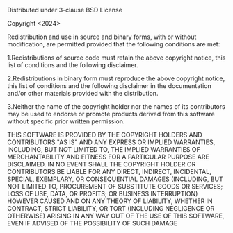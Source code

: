 Distributed under 3-clause BSD License

Copyright <2024> <Nikola Nedelchev>

Redistribution and use in source and binary 
forms, with or without modification, are 
permitted provided that the following 
conditions are met: 

1.Redistributions of source code must
retain the above copyright notice, this
list of conditions and the following
disclaimer.

2.Redistributions in binary form must 
reproduce the above copyright notice,
this list of conditions and the following
disclaimer in the documentation and/or other 
materials provided with the distribution.

3.Neither the name of the copyright holder
nor the names of its contributors may be 
used to endorse or promote products derived
from this software without specific prior 
written permission.

THIS SOFTWARE IS PROVIDED BY THE COPYRIGHT
HOLDERS AND CONTRIBUTORS "AS IS" AND ANY
EXPRESS OR IMPLIED WARRANTIES, INCLUDING,
BUT NOT LIMITED TO, THE IMPLIED WARRANTIES
OF MERCHANTABILITY AND FITNESS FOR A 
PARTICULAR PURPOSE ARE DISCLAIMED. IN NO 
EVENT SHALL THE COPYRIGHT HOLDER OR 
CONTRIBUTORS BE LIABLE FOR ANY DIRECT, 
INDIRECT, INCIDENTAL, SPECIAL, EXEMPLARY, 
OR CONSEQUENTIAL DAMAGES (INCLUDING, BUT 
NOT LIMITED TO, PROCUREMENT OF SUBSTITUTE 
GOODS OR SERVICES; LOSS OF USE, DATA, OR 
PROFITS; OR BUSINESS INTERRUPTION) HOWEVER 
CAUSED AND ON ANY THEORY OF LIABILITY, 
WHETHER IN CONTRACT, STRICT LIABILITY, OR 
TORT (INCLUDING NEGLIGENCE OR OTHERWISE) 
ARISING IN ANY WAY OUT OF THE USE OF THIS 
SOFTWARE, EVEN IF ADVISED OF THE POSSIBILITY OF SUCH DAMAGE

